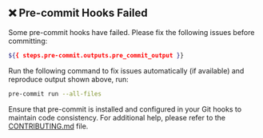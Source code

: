 ## ❌ Pre-commit Hooks Failed

Some pre-commit hooks have failed. Please fix the following issues before committing:

```bash
${{ steps.pre-commit.outputs.pre_commit_output }}
```

Run the following command to fix issues automatically (if available) and reproduce output shown above, run:

```bash
pre-commit run --all-files
```

Ensure that pre-commit is installed and configured in your Git hooks to maintain code consistency. For additional help, please refer to the [CONTRIBUTING.md](https://github.com/izzalDev/inno_build/blob/main/CONTRIBUTE.md) file.
